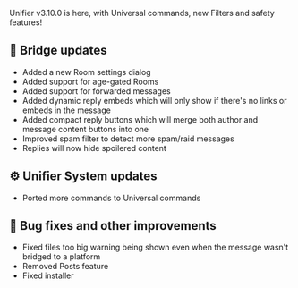 Unifier v3.10.0 is here, with Universal commands, new Filters and safety features!

## 🚀 Bridge updates
- Added a new Room settings dialog
- Added support for age-gated Rooms
- Added support for forwarded messages
- Added dynamic reply embeds which will only show if there's no links or embeds in the message
- Added compact reply buttons which will merge both author and message content buttons into one
- Improved spam filter to detect more spam/raid messages
- Replies will now hide spoilered content

## ⚙️ Unifier System updates
- Ported more commands to Universal commands

## 🔧 Bug fixes and other improvements
- Fixed files too big warning being shown even when the message wasn't bridged to a platform
- Removed Posts feature
- Fixed installer
